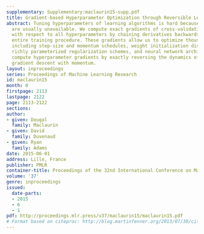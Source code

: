 ```yaml
---
supplementary: Supplementary:maclaurin15-supp.pdf
title: Gradient-based Hyperparameter Optimization through Reversible Learning
abstract: Tuning hyperparameters of learning algorithms is hard because gradients
  are usually unavailable. We compute exact gradients of cross-validation performance
  with respect to all hyperparameters by chaining derivatives backwards through the
  entire training procedure. These gradients allow us to optimize thousands of hyperparameters,
  including step-size and momentum schedules, weight initialization distributions,
  richly parameterized regularization schemes, and neural network architectures. We
  compute hyperparameter gradients by exactly reversing the dynamics of stochastic
  gradient descent with momentum.
layout: inproceedings
series: Proceedings of Machine Learning Research
id: maclaurin15
month: 0
firstpage: 2113
lastpage: 2122
page: 2113-2122
sections: 
author:
- given: Dougal
  family: Maclaurin
- given: David
  family: Duvenaud
- given: Ryan
  family: Adams
date: 2015-06-01
address: Lille, France
publisher: PMLR
container-title: Proceedings of the 32nd International Conference on Machine Learning
volume: '37'
genre: inproceedings
issued:
  date-parts:
  - 2015
  - 6
  - 1
pdf: http://proceedings.mlr.press/v37/maclaurin15/maclaurin15.pdf
# Format based on citeproc: http://blog.martinfenner.org/2013/07/30/citeproc-yaml-for-bibliographies/
---
```

